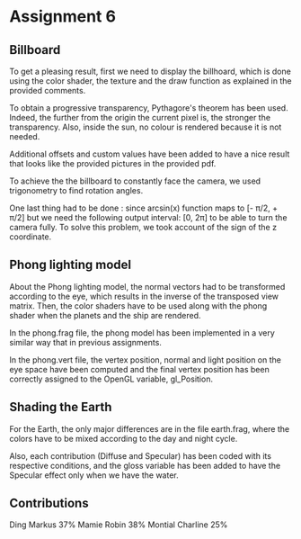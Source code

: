 # Assignment 6

## Billboard

To get a pleasing result, first we need to display the billhoard, which is done using the color shader, the texture and the draw function as explained in the provided comments.

To obtain a progressive transparency, Pythagore's theorem has been used. Indeed,  the further from the origin the current pixel is, the stronger the transparency. Also, inside the sun, no colour is rendered because it is not needed.

Additional offsets and custom values have been added to have a nice result that looks like the provided pictures in the provided pdf.

To achieve the the billboard to constantly face the camera, we used trigonometry to find rotation angles.

One last thing had to be done : since arcsin(x) function maps to [- π/2, + π/2] but we need the following output interval: [0, 2π] to be able to turn the camera fully. To solve this problem, we took account of the sign of the z coordinate.

## Phong lighting model

About the Phong lighting model, the normal vectors had to be transformed according to the eye, which results in the inverse of the transposed view matrix. Then, the color shaders have to be used along with the phong shader when the planets and the ship are rendered.

In the phong.frag file, the phong model has been implemented in a very similar way that in previous assignments.

In the phong.vert file, the vertex position, normal and light position on the eye space have been computed and the final vertex position has been correctly assigned to the OpenGL variable, gl_Position.

## Shading the Earth

For the Earth, the only major differences are in the file earth.frag, where the colors have to be mixed according to the day and night cycle.

Also, each contribution (Diffuse and Specular) has been coded with its respective conditions, and the gloss variable has been added to have the Specular effect only when we have the water.

## Contributions

Ding Markus 37%
Mamie Robin 38%
Montial Charline 25%
